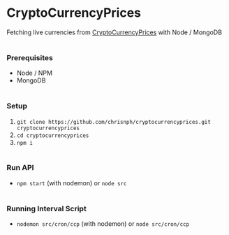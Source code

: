 # CryptoCurrencyPrices

Fetching live currencies from [CryptoCurrencyPrices](https://cryptocurrencyprices.stockmaster.in/)
 with Node / MongoDB
<br><br>

### **Prerequisites**
- Node / NPM
- MongoDB
<br><br>

### **Setup**
1. `git clone https://github.com/chrisnph/cryptocurrencyprices.git cryptocurrencyprices`
2. `cd cryptocurrencyprices`
3. `npm i`
<br><br>

### **Run API**
- `npm start` (with nodemon) or `node src`
<br><br>

### **Running Interval Script**
- `nodemon src/cron/ccp` (with nodemon) or `node src/cron/ccp`

